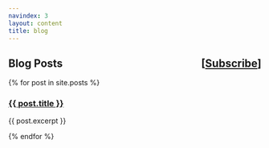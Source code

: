 ```yaml
---
navindex: 3
layout: content
title: blog
---
```

<h2>
  Blog Posts
  <span style="float: right">
    [<a href="{{ site.baseurl }}/blog.xml">Subscribe</a>]
  </span>
</h2>

{% for post in site.posts %}
<h3 class="post-title"><a href="{{ site.baseurl }}{{ post.url }}">{{ post.title }}</a></h3>
<p class="post-excerpt">{{ post.excerpt }}</p>
{% endfor %}
